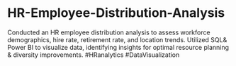 # HR-Employee-Distribution-Analysis
Conducted an HR employee distribution analysis to assess workforce demographics, hire rate, retirement rate, and location trends. Utilized SQL&amp; Power BI to visualize data, identifying insights for optimal resource planning &amp; diversity improvements. #HRanalytics #DataVisualization
